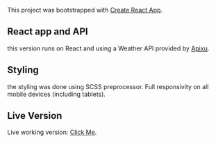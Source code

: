 This project was bootstrapped with [Create React App](https://github.com/facebook/create-react-app).

## React app and API

this version runs on React and using a Weather API provided by [Apixu](https://www.apixu.com).

## Styling

the styling was done using SCSS preprocessor.
Full responsivity on all mobile devices (including tablets).

## Live Version

Live working version: [Click Me](https://heroloweather.herokuapp.com/).
